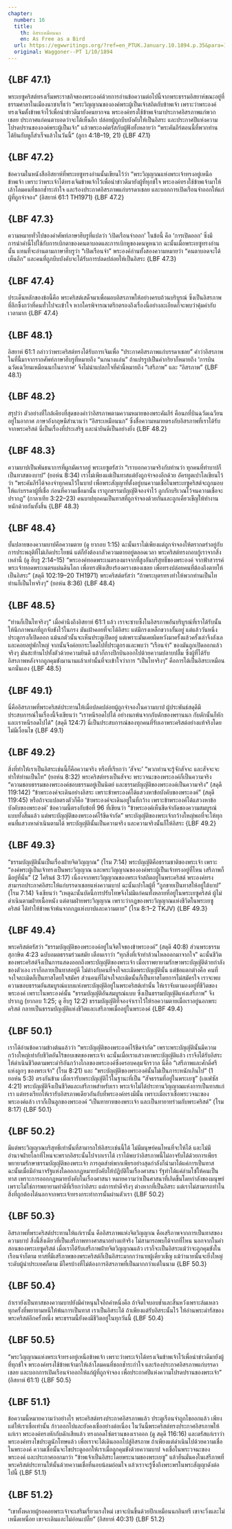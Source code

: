 ```yaml
---
chapter:
  number: 16
  title:
    th: อิสระเหมือนนก
    en: As Free as a Bird
  url: https://egwwritings.org/?ref=en_PTUK.January.10.1894.p.35&para=1518.324
  original: Waggoner--PT 1/10/1894
---
```


## {LBF 47.1}

พระเยซูคริสต์ทรงเริ่มพระราชกิจของพระองค์ด้วยการอ่านข้อความต่อไปนี้จากพระธรรมอิสยาห์ขณะอยู่ที่ธรรมศาลาในเมืองนาซาเร็ธว่า “พระวิญญาณขององค์พระผู้เป็นเจ้าสถิตกับข้าพเจ้า เพราะว่าพระองค์ทรงเจิมตั้งข้าพเจ้าไว้เพื่อนำข่าวดีมายังคนยากจน พระองค์ทรงใช้ข้าพเจ้ามาประกาศอิสรภาพแก่พวกเชลย ประกาศแก่คนตาบอดว่าจะได้เห็นอีก ปล่อยผู้ถูกบีบบังคับให้เป็นอิสระ และประกาศปีแห่งความโปรดปรานขององค์พระผู้เป็นเจ้า” แล้วพระองค์ตรัสกับผู้ฟังทั้งหลายว่า “พระคัมภีร์ตอนนี้ที่พวกท่านได้ยินกับหูก็สำเร็จแล้วในวันนี้” (ลูกา 4:18–19, 21) {LBF 47.1}

## {LBF 47.2}

ข้อความในหนังสืออิสยาห์ที่พระเยซูทรงอ่านนั้นเขียนไว้ว่า “พระวิญญาณแห่งพระเจ้าทรงอยู่เหนือข้าพเจ้า เพราะว่าพระเจ้าได้ทรงเจิมข้าพเจ้าไว้เพื่อนำข่าวดีมายังผู้ที่ทุกข์ใจ พระองค์ทรงใช้ข้าพเจ้ามาให้เล้าโลมคนที่ชอกช้ำระกำใจ และร้องประกาศอิสรภาพแก่บรรดาเชลย และบอกการเปิดเรือนจำออกให้แก่ผู้ที่ถูกจำจอง” (อิสยาห์ 61:1 TH1971) {LBF 47.2}

## {LBF 47.3}

ความหมายทั่วไปของคำศัพท์ภาษาฮีบรูที่แปลว่า ‘เปิดเรือนจำออก’ ในข้อนี้ คือ ‘การเปิดออก’ ซึ่งมีการนำคำนี้ไปใช้กับการเบิกตาของคนตาบอดและการเบิกหูของคนหูหนวก ฉะนั้นเมื่อพระเยซูทรงอ่านนั้น แทนที่จะอ่านตามภาษาฮีบรูว่า “เปิดเรือนจำ” พระองค์อ่านทั้งสองความหมายว่า “คนตาบอดจะได้เห็นอีก” และคนที่ถูกบีบบังคับจะได้รับการปลดปล่อยให้เป็นอิสระ {LBF 47.3}

## {LBF 47.4}

ประเด็นหลักของข้อนี้คือ พระคริสต์เสด็จมาเพื่อมอบอิสรภาพให้อย่างครบถ้วนบริบูรณ์ ซึ่งเป็นอิสรภาพที่ลึกซึ้งกว่าที่คนทั่วไปจะเข้าใจ หากใครพิจารณาตรึกตรองถึงเรื่องนี้อย่างละเอียดก็จะพบว่าคุ้มค่ากับเวลามาก {LBF 47.4}

## {LBF 48.1}

อิสยาห์ 61:1 กล่าวว่าพระคริสต์ทรงได้รับการเจิมเพื่อ “ประกาศอิสรภาพแก่บรรดาเชลย” คำว่าอิสรภาพในที่นี้มาจากรากศัพท์ภาษาฮีบรูที่หมายถึง “นกนางแอ่น” ถ้าแปรรูปเป็นคำกริยาก็หมายถึง ‘การบินฉวัดเฉวียนเหมือนนกในอากาศ’ จึงไม่น่าแปลกใจที่คำนี้หมายถึง “เสรีภาพ” และ “อิสรภาพ” {LBF 48.1}

## {LBF 48.2}

สรุปว่า ตัวอย่างที่ใกล้เคียงที่สุดของคำว่าอิสรภาพตามความหมายของพระคัมภีร์ คือนกที่บินฉวัดเฉวียนอยู่ในอากาศ ภาษาอังกฤษมีสำนวนว่า “อิสระเหมือนนก” ซึ่งสื่อความหมายตรงกับอิสรภาพที่เราได้รับจากพระคริสต์ นี่เป็นเรื่องที่ประเสริฐ และน่ายินดีเป็นอย่างยิ่ง {LBF 48.2}

## {LBF 48.3}

ความบาปเป็นพันธนาการที่ผูกมัดเราอยู่ พระเยซูตรัสว่า “เราบอกความจริงกับท่านว่า ทุกคนที่ทำบาปก็เป็นทาสของบาป” (ยอห์น 8:34) เราไม่เพียงแต่เป็นทาสแต่ยังถูกจำจองอีกด้วย อัครทูตเปาโลเขียนไว้ว่า “พระคัมภีร์ได้จองจำทุกคนไว้ในบาป เพื่อพระสัญญาที่ตั้งอยู่บนความเชื่อในพระเยซูคริสต์จะถูกมอบให้แก่บรรดาผู้ที่เชื่อ ก่อนที่ความเชื่อมานั้น เราถูกธรรมบัญญัติจองจำไว้ ถูกกักบริเวณไว้จนความเชื่อจะปรากฏ” (กาลาเทีย 3:22–23) คนบาปทุกคนเป็นทาสที่ถูกจำจองด้วยกันและถูกเคี่ยวเข็ญให้ทำงานหนักด้วยกันทั้งสิ้น {LBF 48.3}

## {LBF 48.4}

บั้นปลายของความบาปคือความตาย (ดู ยากอบ 1:15) ฉะนั้นเราไม่เพียงแต่ถูกจำจองให้ตรากตรำอยู่กับการประพฤติที่ไม่เกิดประโยชน์ แต่ก็ยังต้องกลัวความตายอยู่ตลอดเวลา พระคริสต์ทรงกอบกู้เราจากสิ่งเหล่านี้ (ดู ฮีบรู 2:14–15) “พระองค์ทอดพระเนตรลงมาจากที่สูงอันบริสุทธิ์ของพระองค์ จากฟ้าสวรรค์ พระเจ้าทอดพระเนตรแผ่นดินโลก เพื่อทรงฟังเสียงร้องครางของเชลย เพื่อทรงปล่อยคนที่ต้องถึงตายให้เป็นอิสระ” (สดุดี 102:19–20 TH1971) พระคริสต์ตรัสว่า “ถ้าพระบุตรทรงทำให้พวกท่านเป็นไท ท่านก็เป็นไทจริงๆ” (ยอห์น 8:36) {LBF 48.4}

## {LBF 48.5}

“ท่านก็เป็นไทจริงๆ” เมื่อคำนึงถึงอิสยาห์ 61:1 แล้ว เราจะซาบซึ้งในอิสรภาพอันบริบูรณ์ที่เราได้รับนั้น ให้นึกภาพนกที่ถูกจับขังไว้ในกรง มันเฝ้าคอยที่จะได้อิสระ แต่มีกรงเหล็กขวางกั้นอยู่ แต่แล้ววันหนึ่งประตูกรงก็เปิดออก แม้นกตัวนั้นจะเห็นประตูเปิดอยู่ แต่เพราะมันเคยผิดหวังมาครั้งแล้วครั้งเล่าจึงลังเลและคอยอยู่พักใหญ่ จากนั้นจึงค่อยกระโดดไปที่ประตูกรงและพบว่า “เรือนจำ” ของมันถูกเปิดออกแล้วจริงๆ มันสะท้านไปทั้งตัวด้วยความยินดี แล้วก็กางปีกบินออกไปด้วยความปลาบปลื้ม ซึ่งผู้ที่ได้รับอิสรภาพหลังจากถูกคุมขังมานานแล้วเท่านั้นที่จะเข้าใจว่าการ “เป็นไทจริงๆ” คือการได้เป็นอิสระเหมือนนกนั่นเอง {LBF 48.5}

## {LBF 49.1}

นี่คืออิสรภาพที่พระคริสต์ประทานให้เมื่อปลดปล่อยผู้ถูกจำจองในความบาป ผู้ประพันธ์สดุดีมีประสบการณ์ในเรื่องนี้จึงเขียนว่า “เราหนีรอดไปได้ อย่างนกพ้นจากกับดักของพรานนก กับดักนั้นก็หัก และเราหนีรอดไปได้” (สดุดี 124:7) นี่เป็นประสบการณ์ของทุกคนที่รับเอาพระคริสต์อย่างแท้จริงโดยไม่มีเงื่อนไข {LBF 49.1}

## {LBF 49.2}

สิ่งที่ทำให้เราเป็นอิสระเช่นนี้ก็คือความจริง หรือที่เรียกว่า ‘สัจจะ’ “พวกท่านจะรู้จักสัจจะ และสัจจะจะทำให้ท่านเป็นไท” (ยอห์น 8:32) พระคริสต์ทรงเป็นสัจจะ พระวจนะของพระองค์ก็เป็นความจริง “ความชอบธรรมของพระองค์ชอบธรรมอยู่เป็นนิตย์ และธรรมบัญญัติของพระองค์เป็นความจริง” (สดุดี 119:142) “ข้าพระองค์จะเดินอย่างอิสระ เพราะข้าพระองค์ได้แสวงหาข้อบังคับของพระองค์” (สดุดี 119:45) หรือถ้าจะแปลตรงตัวก็คือ ‘ข้าพระองค์จะเดินอยู่ในที่กว้าง เพราะข้าพระองค์ได้แสวงหาข้อบังคับของพระองค์’ ข้อความนี้ตรงกับข้อที่ 96 ที่เขียนว่า “ข้าพระองค์เห็นขีดจำกัดของความสมบูรณ์แบบทั้งสิ้นแล้ว แต่พระบัญญัติของพระองค์ไร้ขีดจำกัด” พระบัญญัติของพระเจ้ากว้างใหญ่พอที่จะให้ทุกคนที่แสวงหาดำเนินตามได้ พระบัญญัตินั้นเป็นความจริง และความจริงนั้นก็ให้อิสระ {LBF 49.2}

## {LBF 49.3}

“ธรรมบัญญัตินั้นเป็นเรื่องฝ่ายจิตวิญญาณ” (โรม 7:14) พระบัญญัติคือธรรมชาติของพระเจ้า เพราะ “องค์พระผู้เป็นเจ้าทรงเป็นพระวิญญาณ และพระวิญญาณขององค์พระผู้เป็นเจ้าทรงอยู่ที่ไหน เสรีภาพก็มีอยู่ที่นั่น” (2 โครินธ์ 3:17) เนื่องจากพระวิญญาณของพระเจ้าสถิตอยู่ในพระคริสต์ พระองค์ทรงสามารถประกาศอิสระให้แก่บรรดาเชลยแห่งความบาป ฉะนั้นเปาโลผู้ที่ “ถูกขายเป็นทาสให้อยู่ใต้บาป” (โรม 7:14) จึงเขียนว่า “เหตุฉะนั้นบัดนี้การปรับโทษจึงไม่มีแก่คนทั้งหลายที่อยู่ในพระเยซูคริสต์ ผู้ไม่ดำเนินตามฝ่ายเนื้อหนัง แต่ตามฝ่ายพระวิญญาณ เพราะว่ากฎของพระวิญญาณแห่งชีวิตในพระเยซูคริสต์ ได้ทำให้ข้าพเจ้าพ้นจากกฎแห่งบาปและความตาย” (โรม 8:1–2 TKJV) {LBF 49.3}

## {LBF 49.4}

พระคริสต์ตรัสว่า “ธรรมบัญญัติของพระองค์อยู่ในจิตใจของข้าพระองค์” (สดุดี 40:8) ส่วนพระธรรมสุภาษิต 4:23 ฉบับอมตธรรมร่วมสมัย เตือนเราว่า “ทุกสิ่งที่เจ้าทำล้วนไหลออกมาจากใจ” ฉะนั้นชีวิตของพระคริสต์จึงเป็นการแสดงออกถึงพระบัญญัติของพระเจ้า เมื่อเราพยายามรักษาพระบัญญัติด้วยกำลังของตัวเอง เราก็กลายเป็นทาสอยู่ดี ไม่ต่างกับคนที่จงใจละเมิดพระบัญญัตินั้น แต่ข้อแตกต่างคือ คนที่จงใจละเมิดก็เป็นทาสโดยใจสมัคร ส่วนคนที่ไม่จงใจละเมิดนั้นก็เป็นทาสโดยการไม่สมัครใจ เราจะพบความชอบธรรมอันสมบูรณ์แบบแห่งพระบัญญัติอยู่ในพระคริสต์เท่านั้น ให้เราจับตามองอยู่ที่ชีวิตของพระองค์ เพราะในพระองค์นั้น “ธรรมบัญญัติอันสมบูรณ์แบบ ซึ่งเป็นธรรมบัญญัติแห่งเสรีภาพ” จึงปรากฏ (ยากอบ 1:25; ดู ฮีบรู 12:2) ธรรมบัญญัติที่จองจำเราไว้ให้รอความตายเมื่อเราอยู่นอกพระคริสต์ กลายเป็นธรรมบัญญัติแห่งชีวิตและเสรีภาพเมื่ออยู่ในพระองค์ {LBF 49.4}

## {LBF 50.1}

เราได้อ่านข้อความข้างต้นแล้วว่า “พระบัญญัติของพระองค์ไร้ขีดจำกัด” เพราะพระบัญญัตินั้นมีความกว้างใหญ่เท่ากับชีวิตอันไร้ขอบเขตของพระเจ้า ฉะนั้นเมื่อเราแสวงหาพระบัญญัติแล้ว เราจึงได้รับอิสระให้ดำเนินชีวิตตามพระดำริอันกว้างไกลของพระองค์ซึ่งครอบคลุมจักรวาล นี่คือ “เสรีภาพและศักดิ์ศรีแห่งลูกๆ ของพระเจ้า” (โรม 8:21) และ “พระบัญญัติของพระองค์นั้นไม่เป็นภาระหนักเกินไป” (1 ยอห์น 5:3) ตรงกันข้าม เมื่อเรารับพระบัญญัติไว้ในฐานะที่เป็น “สัจธรรมที่อยู่ในพระเยซู” (เอเฟซัส 4:21) พระบัญญัติจึงเป็นชีวิตและเสรีภาพสำหรับเรา พระเจ้าไม่ได้ประทานวิญญาณแห่งการเป็นทาสแก่เรา แต่ทรงเรียกให้เรารับอิสรภาพเดียวกันกับที่พระองค์ทรงมีนั้น เพราะเมื่อเราเชื่อพระวจนะของพระองค์แล้ว เราก็เป็นลูกของพระองค์ “เป็นทายาทของพระเจ้า และเป็นทายาทร่วมกับพระคริสต์” (โรม 8:17) {LBF 50.1}

## {LBF 50.2}

มีแต่พระวิญญาณบริสุทธิ์เท่านั้นที่สามารถให้อิสระเช่นนี้ได้ ไม่มีมนุษย์คนไหนที่จะให้ได้ และไม่มีอำนาจฝ่ายโลกที่ไหนจะพรากอิสระนั้นไปจากเราได้ เราได้พบว่าอิสรภาพนี้ไม่อาจรับได้ด้วยการเพียรพยายามรักษาธรรมบัญญัติของพระเจ้า การอุตส่าห์พากเพียรอย่างสุดกำลังก็นำมาได้แค่การเป็นทาส ฉะนั้นเมื่อมีอำนาจรัฐแห่งใดออกกฎหมายบังคับให้ปฏิบัติในเรื่องศาสนา รัฐทำได้แค่ล่ามโซ่ให้คนเป็นทาส เพราะการออกกฎหมายบังคับในเรื่องศาสนา หมายความว่าเป็นศาสนาที่เกิดขึ้นโดยกำลังของมนุษย์ เพราะไม่ใช่การพยายามทำดีที่เรียกว่าอิสระ แต่การทำดีจริงๆ ต่างหากที่เป็นอิสระ แต่เราไม่สามารถทำในสิ่งที่ถูกต้องได้นอกจากพระเจ้าทรงกระทำการนั้นผ่านตัวเรา {LBF 50.2}

## {LBF 50.3}

อิสรภาพที่พระคริสต์ประทานให้แก่เรานั้น คืออิสรภาพแห่งจิตวิญญาณ คือเสรีภาพจากการเป็นทาสของความบาป สิ่งนี้สิ่งเดียวที่เป็นเสรีภาพทางศาสนาอย่างแท้จริง ไม่สามารถพบได้จากที่ไหน นอกจากในคำสอนของพระเยซูคริสต์ เมื่อเราได้รับเสรีภาพฝ่ายจิตวิญญาณแล้ว เราก็จะเป็นอิสระแม้ว่าจะถูกคุมขังในเรือนจำก็ตาม ทาสที่มีเสรีภาพของพระคริสต์ก็เป็นอิสระมากกว่านายผู้เคี่ยวเข็ญ แม้ว่านายนั้นจะยิ่งใหญ่ระดับผู้นำประเทศก็ตาม มีใครบ้างที่ไม่ต้องการอิสรภาพที่เป็นมากกว่าแต่ในนาม {LBF 50.3}

## {LBF 50.4}

ถ้าเรายังเป็นทาสของความบาปยังมีคำหนุนใจอีกคำหนึ่งคือ ถ้าจิตใจบอบช้ำและสิ้นหวังเพราะล้มเหลวทุกครั้งที่พยายามหนีให้พ้นการเป็นทาส เราเป็นอิสระได้ ถ้าเพียงแต่รับอิสระนั้นไว้ ให้อ่านพระดำรัสของพระคริสต์อีกครั้งหนึ่ง พระธรรมนี้ยังคงมีชีวิตอยู่ในทุกวันนี้ {LBF 50.4}

## {LBF 50.5}

“พระวิญญาณแห่งพระเจ้าทรงอยู่เหนือข้าพเจ้า เพราะว่าพระเจ้าได้ทรงเจิมข้าพเจ้าไว้เพื่อนำข่าวดีมายังผู้ที่ทุกข์ใจ พระองค์ทรงใช้ข้าพเจ้ามาให้เล้าโลมคนที่ชอกช้ำระกำใจ และร้องประกาศอิสรภาพแก่บรรดาเชลย และบอกการเปิดเรือนจำออกให้แก่ผู้ที่ถูกจำจอง เพื่อประกาศปีแห่งความโปรดปรานของพระเจ้า” (อิสยาห์ 61:1) {LBF 50.5}

## {LBF 51.1}

ข้อความนี้หมายความว่าอย่างไร พระคริสต์ทรงประกาศอิสรภาพแล้ว ประตูเรือนจำถูกไขออกแล้ว เพียงแต่ให้เราเชื่อเท่านั้น ก้าวออกไปและยังคงเชื่ออย่างต่อเนื่อง ในวันนี้พระคริสต์ทรงประกาศอิสรภาพให้แก่เรา พระองค์ทรงหักกับดักเสียแล้ว ทรงถอดโซ่ตรวนของเราออก (ดู สดุดี 116:16) และตรัสแก่เราว่า พระองค์ทรงไขประตูนักโทษแล้ว เพื่อเราจะได้เดินออกไปสู่อิสรภาพ ถ้าเพียงแต่ดำเนินไปด้วยความเชื่อในพระองค์ ความเชื่อนั้นจะไขประตูออกให้เราเมื่อถูกคุมขังด้วยความบาป จงเชื่อในพระวจนะของพระองค์ และประกาศออกมาว่า “ข้าพเจ้าเป็นอิสระโดยพระนามของพระเยซู” แล้วยืนมั่นคงในเสรีภาพที่พระคริสต์ประทานให้นั้นด้วยความเชื่อที่นอบน้อมถ่อมใจ แล้วเราจะรู้ซึ้งถึงพระพรในพระสัญญาดังต่อไปนี้ {LBF 51.1}

## {LBF 51.2}

“เขาทั้งหลายผู้รอคอยพระเจ้าจะเสริมเรี่ยวแรงใหม่ เขาจะบินขึ้นด้วยปีกเหมือนนกอินทรี เขาจะวิ่งและไม่เหน็ดเหนื่อย เขาจะเดินและไม่อ่อนเปลี้ย” (อิสยาห์ 40:31) {LBF 51.2}
